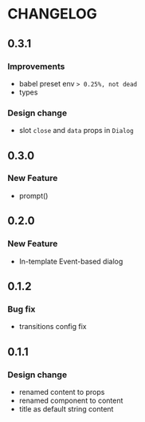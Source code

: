 # CHANGELOG

## 0.3.1

### Improvements

- babel preset env `> 0.25%, not dead`
- types

### Design change

- slot `close` and `data` props in `Dialog`

## 0.3.0

### New Feature

- prompt()

## 0.2.0

### New Feature

- In-template Event-based dialog

## 0.1.2

### Bug fix

- transitions config fix

## 0.1.1

### Design change

- renamed content to props
- renamed component to content
- title as default string content
